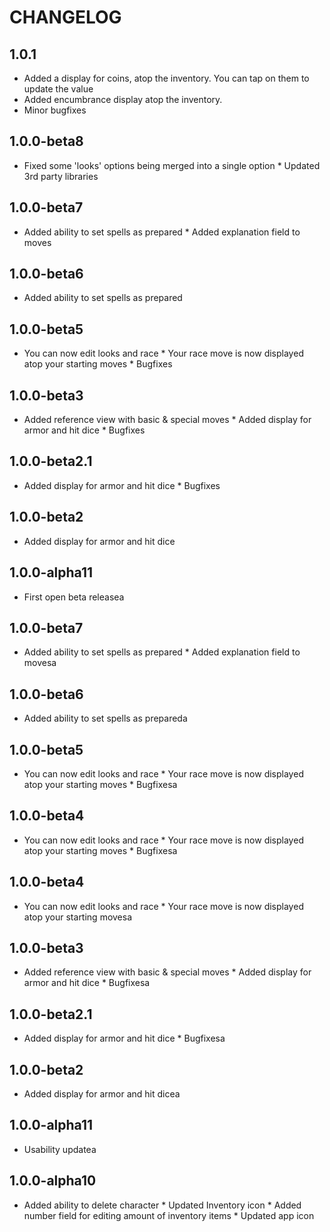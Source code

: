 # CHANGELOG

## 1.0.1
* Added a display for coins, atop the inventory. You can tap on them to update the value
* Added encumbrance display atop the inventory.
* Minor bugfixes

## 1.0.0-beta8
* Fixed some 'looks' options being merged into a single option * Updated 3rd party libraries

## 1.0.0-beta7
* Added ability to set spells as prepared * Added explanation field to moves

## 1.0.0-beta6
* Added ability to set spells as prepared

## 1.0.0-beta5
* You can now edit looks and race * Your race move is now displayed atop your starting moves * Bugfixes

## 1.0.0-beta3
* Added reference view with basic & special moves * Added display for armor and hit dice * Bugfixes

## 1.0.0-beta2.1
* Added display for armor and hit dice * Bugfixes

## 1.0.0-beta2
* Added display for armor and hit dice

## 1.0.0-alpha11
* First open beta releasea

## 1.0.0-beta7
* Added ability to set spells as prepared * Added explanation field to movesa

## 1.0.0-beta6
* Added ability to set spells as prepareda

## 1.0.0-beta5
* You can now edit looks and race * Your race move is now displayed atop your starting moves * Bugfixesa

## 1.0.0-beta4
* You can now edit looks and race * Your race move is now displayed atop your starting moves * Bugfixesa

## 1.0.0-beta4
* You can now edit looks and race * Your race move is now displayed atop your starting movesa

## 1.0.0-beta3
* Added reference view with basic & special moves * Added display for armor and hit dice * Bugfixesa

## 1.0.0-beta2.1
* Added display for armor and hit dice * Bugfixesa

## 1.0.0-beta2
* Added display for armor and hit dicea

## 1.0.0-alpha11
* Usability updatea

## 1.0.0-alpha10
* Added ability to delete character * Updated Inventory icon * Added number field for editing amount of inventory items * Updated app icon
